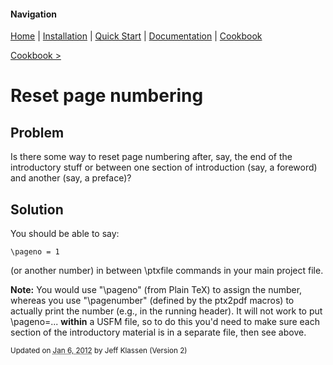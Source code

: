 #### Navigation

[Home](../home/README.md)  | [Installation](../installation/README.md) | [Quick Start](../quick-start/README.md) | [Documentation](../documentation/README.md) | [Cookbook ](README.md)

[Cookbook >](README.md)


# <span class="entry-title">Reset page numbering</span>

## <a name="TOC-Problem">Problem</a>

<a name="TOC-Problem">

Is there some way to reset page numbering after, say, the end of the introductory stuff or between one section of introduction (say, a foreword) and another (say, a preface)?

</a>

## <a name="TOC-Problem"></a><a name="TOC-Solution">Solution</a>



You should be able to say:

```
\pageno = 1
```


(or another number) in between \ptxfile commands in your main project file.

**Note:** You would use "\pageno" (from Plain TeX) to assign the number, whereas you use "\pagenumber" (defined by the ptx2pdf macros) to actually print the number (e.g., in the running header). It will not work to put \pageno=... **within** a USFM file, so to do this you'd need to make sure each section of the introductory material is in a separate file, then see above.



<small>Updated on <abbr class="updated" title="2012-01-06T15:36:28.036Z">Jan 6, 2012</abbr> by <span class="author"><span class="vcard">Jeff Klassen</span> </span>(Version <span class="sites:revision">2</span>)</small>

